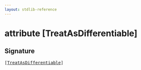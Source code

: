 ```yaml
---
layout: stdlib-reference
---
```


# attribute [TreatAsDifferentiable]

## Signature

<pre>
[<a href="/stdlib-reference/attributes/treatasdifferentiable-057">TreatAsDifferentiable</a>]
</pre>

